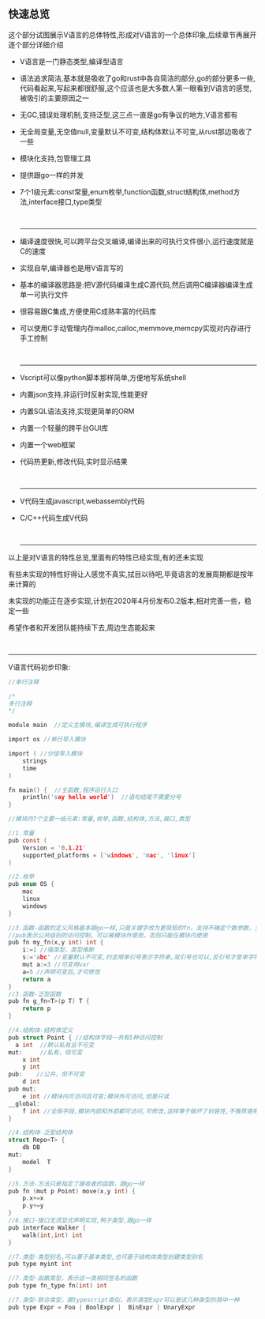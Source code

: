 ## 快速总览

这个部分试图展示V语言的总体特性,形成对V语言的一个总体印象,后续章节再展开逐个部分详细介绍

- V语言是一门静态类型,编译型语言

- 语法追求简洁,基本就是吸收了go和rust中各自简洁的部分,go的部分更多一些,代码看起来,写起来都很舒服,这个应该也是大多数人第一眼看到V语言的感觉,被吸引的主要原因之一

- 无GC,错误处理机制,支持泛型,这三点一直是go有争议的地方,V语言都有

- 无全局变量,无空值null,变量默认不可变,结构体默认不可变,从rust那边吸收了一些

- 模块化支持,包管理工具

- 提供跟go一样的并发

- 7个1级元素:const常量,enum枚举,function函数,struct结构体,method方法,interface接口,type类型

  ​	

  ------

  

- 编译速度很快,可以跨平台交叉编译,编译出来的可执行文件很小,运行速度就是C的速度

- 实现自举,编译器也是用V语言写的

- 基本的编译器思路是:把V源代码编译生成C源代码,然后调用C编译器编译生成单一可执行文件

- 很容易跟C集成,方便使用C成熟丰富的代码库

- 可以使用C手动管理内存malloc,calloc,memmove,memcpy实现对内存进行手工控制

  ​	

  ------

  

- Vscript可以像python脚本那样简单,方便地写系统shell

- 内置json支持,非运行时反射实现,性能更好

- 内置SQL语法支持,实现更简单的ORM

- 内置一个轻量的跨平台GUI库

- 内置一个web框架

- 代码热更新,修改代码,实时显示结果

  ​	

  ------

  

- V代码生成javascript,webassembly代码

- C/C++代码生成V代码

  ​	

  ------

  

以上是对V语言的特性总览,里面有的特性已经实现,有的还未实现

有些未实现的特性好得让人感觉不真实,拭目以待吧,毕竟语言的发展周期都是按年来计算的

未实现的功能正在逐步实现,计划在2020年4月份发布0.2版本,相对完善一些，稳定一些

希望作者和开发团队能持续下去,周边生态能起来

​	

------

V语言代码初步印象:

```c
//单行注释

/*
多行注释
*/

module main  //定义主模块,编译生成可执行程序

import os //单行导入模块

import ( //分组导入模块
    strings
    time
)

fn main() {  //主函数,程序运行入口
    println('say hello world')  //语句结尾不需要分号
}

//模块内7个主要一级元素:常量,枚举,函数,结构体,方法,接口,类型

//1.常量
pub const (
	Version = '0.1.21'
	supported_platforms = ['windows', 'mac', 'linux']
)

//2.枚举
pub enum OS {
	mac
	linux
	windows
}

//3.函数-函数的定义风格基本跟go一样,只是关键字改为更简短的fn，支持不确定个数参数，支持多返回值
//pub表示公共级别的访问控制，可以被模块外使用，否则只能在模块内使用
pub fn my_fn(x,y int) int {
    i:=1 //强类型，类型推断
    s:='abc' //变量默认不可变,约定用单引号表示字符串,双引号也可以,反引号才是单字符
    mut a:=3 //可变用var
    a=5 //声明可变后,才可修改
    return a
}
//3.函数-泛型函数
pub fn g_fn<T>(p T) T {
    return p
}

//4.结构体-结构体定义
pub struct Point { //结构体字段一共有5种访问控制
  a int  //默认私有且不可变
mut:     //私有，但可变
	x int
	y int
pub:    //公共，但不可变
	d int 
pub mut:
    e int //模块内可访问且可变;模块外可访问,但是只读
__global:
	f int //全局字段,模块内部和外部都可访问,可修改,这样等于破坏了封装性,不推荐使用
}

//4.结构体-泛型结构体
struct Repo<T> {
	db DB
mut:
	model  T
}

//5.方法-方法只是指定了接收者的函数，跟go一样
pub fn (mut p Point) move(x,y int) {
    p.x+=x
    p.y+=y
}
//6.接口-接口无须显式声明实现,鸭子类型,跟go一样
pub interface Walker {
    walk(int,int) int
}

//7.类型-类型别名,可以基于基本类型,也可基于结构体类型创建类型别名
pub type myint int

//7.类型-函数类型，表示这一类相同签名的函数
pub type fn_type fn(int) int

//7.类型-联合类型，跟typescript类似，表示类型Expr可以是这几种类型的其中一种
pub type Expr = Foo | BoolExpr |  BinExpr | UnaryExpr

```

